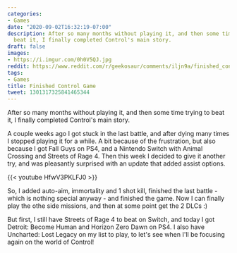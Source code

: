 ```yaml
---
categories:
- Games
date: "2020-09-02T16:32:19-07:00"
description: After so many months without playing it, and then some time trying to
  beat it, I finally completed Control's main story.
draft: false
images:
- https://i.imgur.com/0h0V5QJ.jpg
reddit: https://www.reddit.com/r/geekosaur/comments/iljn9a/finished_control_game/
tags:
- Games
title: Finished Control Game
tweet: 1301317325841465344
---
```


After so many months without playing it, and then some time trying to beat it, I finally completed Control's main story.

A couple weeks ago I got stuck in the last battle, and after dying many times I stopped playing it for a while. A bit because of the frustration, but also because I got Fall Guys on PS4, and a Nintendo Switch with Animal Crossing and Streets of Rage 4. Then this week I decided to give it another try, and was pleasantly surprised with an update that added assist options.

<!--more-->

{{< youtube HfwV3PKLFJ0 >}}  

So, I added auto-aim, immortality and 1 shot kill, finished the last battle - which is nothing special anyway - and finished the game. Now I can finally play the othe side missions, and then at some point get the 2 DLCs :)

But first, I still have Streets of Rage 4 to beat on Switch, and today I got Detroit: Become Human and Horizon Zero Dawn on PS4. I also have Uncharted: Lost Legacy on my list to play, to let's see when I'll be focusing again on the world of Control!